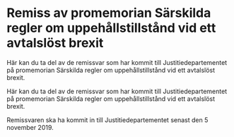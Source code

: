 # Remiss av promemorian Särskilda regler om uppehållstillstånd vid ett avtalslöst brexit

Här kan du ta del av de remissvar som har kommit till Justitiedepartementet på promemorian Särskilda regler om uppehållstillstånd vid ett avtalslöst brexit.

Här kan du ta del av de remissvar som har kommit till Justitiedepartementet på promemorian Särskilda regler om uppehållstillstånd vid ett avtalslöst brexit.

Remissvaren ska ha kommit in till Justitiedepartementet senast den 5 november 2019.
